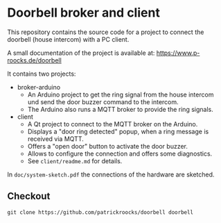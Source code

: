 # Doorbell broker and client

This repository contains the source code for a project to connect the doorbell (house intercom) with a PC client.

A small documentation of the project is available at: https://www.p-roocks.de/doorbell

It contains two projects:
* broker-arduino
  * An Arduino project to get the ring signal from the house intercom und send the door buzzer command to the intercom.
  * The Arduino also runs a MQTT broker to provide the ring signals.
* client
  * A Qt project to connect to the MQTT broker on the Arduino.
  * Displays a "door ring detected" popup, when a ring message is received via MQTT.
  * Offers a "open door" button to activate the door buzzer.
  * Allows to configure the connection and offers some diagnostics.
  * See `client/readme.md` for details.

In `doc/system-sketch.pdf` the connections of the hardware are sketched.

## Checkout

```
git clone https://github.com/patrickroocks/doorbell doorbell
```
